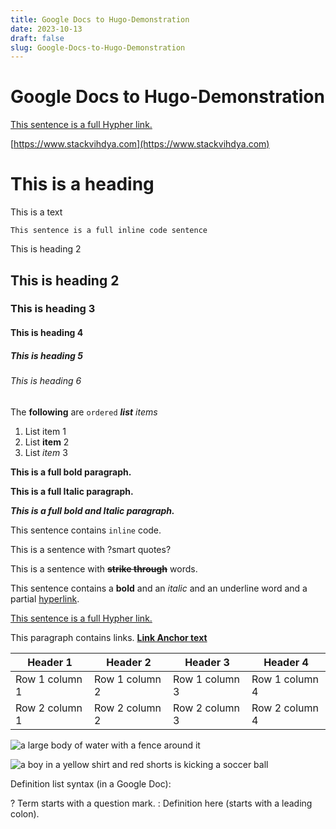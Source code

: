 ```yaml
---
title: Google Docs to Hugo-Demonstration
date: 2023-10-13
draft: false
slug: Google-Docs-to-Hugo-Demonstration
---
```


# Google Docs to Hugo-Demonstration


[This sentence is a full Hypher link.](https://en.wikipedia.org/wiki/Hyperlink)

[https://www.stackvihdya.com](https://www.stackvihdya.com) 

# This is a heading

This is a text

```
This sentence is a full inline code sentence
```

This is heading 2
## This is heading 2
### This is heading 3
#### This is heading 4
##### This is heading 5
<h6>This is heading 6</h6>

The **following** are `ordered` ***list*** *items*
1. List item 1
2. List **item** 2
3. List *item* 3

**This is a full bold paragraph.**

**This is a full Italic paragraph.**

***This is a full bold and Italic paragraph.***

This sentence contains `inline` code. 




This is a sentence with ?smart quotes?

This is a sentence with **~~strike through~~** words.

This sentence contains a **bold** and an *italic* and an <span style="text - decoration: underline;">underline</span> word and a partial [hyperlink](https://en.wikipedia.org/wiki/HTTP). 

[This sentence is a full Hypher link.](https://en.wikipedia.org/wiki/Hyperlink)

This paragraph contains links. **[Link Anchor text](https://www.gdocstomarkdown.com/)**




| Header 1 | Header 2 | Header 3 | Header 4 |
| --- |  --- |  --- |  --- | 
| Row 1 column 1 | Row 1 column 2 | Row 1 column 3 | Row 1 column 4 |
| Row 2 column 1 | Row 2 column 2 | Row 2 column 3 | Row 2 column 4 |


![a large body of water with a fence around it](https://dd8o1f5343ej6.cloudfront.net/SpN-large-body-water-fence-around.jpeg)

![a boy in a yellow shirt and red shorts is kicking a soccer ball](https://dd8o1f5343ej6.cloudfront.net/RQd-boy-yellow-shirt-red-shorts-kicking-soccer-ball.jpeg)


Definition list syntax (in a Google Doc):? Term starts with a question mark.: Definition here (starts with a leading colon).